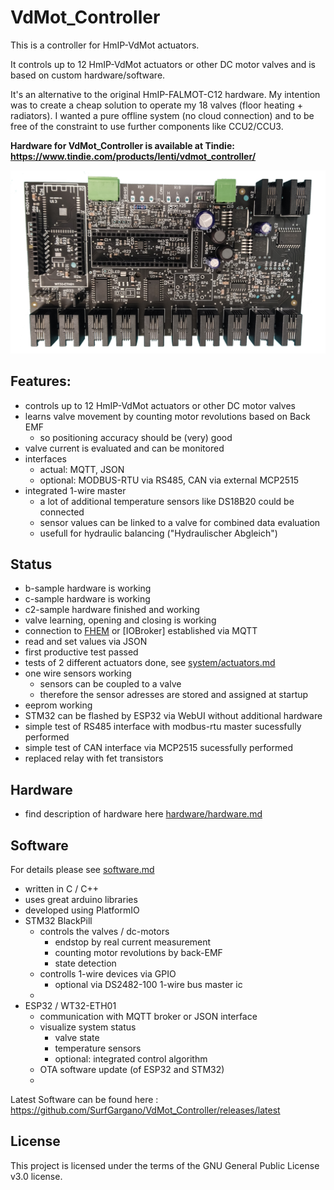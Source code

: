 # VdMot_Controller
This is a controller for HmIP-VdMot actuators.

It controls up to 12 HmIP-VdMot actuators or other DC motor valves and is based on custom hardware/software.

It's an alternative to the original HmIP-FALMOT-C12 hardware.
My intention was to create a cheap solution to operate my 18 valves (floor heating + radiators).
I wanted a pure offline system (no cloud connection) and to be free of the constraint to use further components like CCU2/CCU3.

**Hardware for VdMot_Controller is available at Tindie: https://www.tindie.com/products/lenti/vdmot_controller/**

![-](./hardware/c2-sample_pcb_soldered.jpg "C2 sample PCB with soldered components")

## Features:
- controls up to 12 HmIP-VdMot actuators or other DC motor valves
- learns valve movement by counting motor revolutions based on Back EMF
  - so positioning accuracy should be (very) good
- valve current is evaluated and can be monitored
- interfaces
  - actual: MQTT, JSON
  - optional: MODBUS-RTU via RS485, CAN via external MCP2515
- integrated 1-wire master
  - a lot of additional temperature sensors like DS18B20 could be connected
  - sensor values can be linked to a valve for combined data evaluation
  - usefull for hydraulic balancing ("Hydraulischer Abgleich")
  
## Status
- b-sample hardware is working
- c-sample hardware is working
- c2-sample hardware finished and working
- valve learning, opening and closing is working
- connection to [FHEM](https://fhem.de/) or [IOBroker] established via MQTT
- read and set values via JSON
- first productive test passed
- tests of 2 different actuators done, see [system/actuators.md](./system/actuators.md)
- one wire sensors working
  - sensors can be coupled to a valve
  - therefore the sensor adresses are stored and assigned at startup
- eeprom working
- STM32 can be flashed by ESP32 via WebUI without additional hardware
- simple test of RS485 interface with modbus-rtu master sucessfully performed
- simple test of CAN interface via MCP2515 sucessfully performed
- replaced relay with fet transistors

## Hardware
- find description of hardware here [hardware/hardware.md](./hardware/hardware.md)

## Software
For details please see [software.md](./software.md)
- written in C / C++
- uses great arduino libraries
- developed using PlatformIO
- STM32 BlackPill
  - controls the valves / dc-motors
    - endstop by real current measurement
    - counting motor revolutions by back-EMF
    - state detection
  - controlls 1-wire devices via GPIO
    - optional via DS2482-100 1-wire bus master ic
  - 
- ESP32 / WT32-ETH01
  - communication with MQTT broker or JSON interface
  - visualize system status
    - valve state
    - temperature sensors
    - optional: integrated control algorithm 
  - OTA software update (of ESP32 and STM32)
  - 
Latest Software can be found here :
https://github.com/SurfGargano/VdMot_Controller/releases/latest

## License
This project is licensed under the terms of the GNU General Public License v3.0 license.
